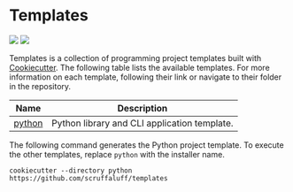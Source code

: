 # Templates

![](https://img.shields.io/github/repo-size/scruffaluff/templates)
![](https://img.shields.io/github/license/scruffaluff/templates)

Templates is a collection of programming project templates built with
[Cookiecutter](https://github.com/cookiecutter/cookiecutter). The following
table lists the available templates. For more information on each template,
following their link or navigate to their folder in the repository.

| Name                                                      | Description                                  |
| --------------------------------------------------------- | -------------------------------------------- |
| [python](https://github.com/scruffaluff/templates/python) | Python library and CLI application template. |

The following command generates the Python project template. To execute the
other templates, replace `python` with the installer name.

```console
cookiecutter --directory python https://github.com/scruffaluff/templates
```
